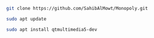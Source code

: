 ```bash
git clone https://github.com/SahibAlMowt/Monopoly.git
```

```bash 
sudo apt update 
```

```bash
sudo apt install qtmultimedia5-dev
```
